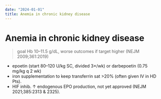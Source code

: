 ```yaml
---
date: "2024-01-01"
title: Anemia in chronic kidney disease
---
```


# Anemia in chronic kidney disease

> goal Hb 10–11.5 g/dL, worse outcomes if target higher (NEJM 2009;361:2019)
* epoetin (start 80–120 U/kg SC, divided 3×/wk) or darbepoetin (0.75 mg/kg q 2 wk)
* iron supplementation to keep transferrin sat >20% (often given IV in HD Pts).
* HIF inhib. ↑ endogenous EPO production, not yet approved (NEJM 2021;385:2313 & 2325).
